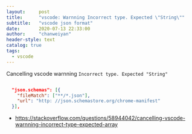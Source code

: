 ```yaml
---
layout:     post
title:      "vscode: Warnning Incorrect type. Expected \"String\""
subtitle:   "vscode json format"
date:       2020-07-13 22:33:00
author:     "chanweiyan"
header-style: text
catalog: true
tags:
  - vscode
---
```


Cancelling vscode warnning `Incorrect type. Expected "String"`

```json

  "json.schemas": [{
    "fileMatch": ["**/*.json"],
    "url": "http: //json.schemastore.org/chrome-manifest"
  }],
```

* https://stackoverflow.com/questions/58944042/cancelling-vscode-warnning-incorrect-type-expected-array
